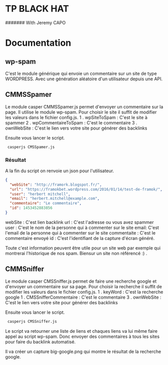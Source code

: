 # TP BLACK HAT
####### With Jeremy CAPO


# Documentation

##  wp-spam
C'est le module générique qui envoie un commentaire sur un site de type WORDPRESS. Avec une génération aléatoire 
d'un utilisateur depuis une API.

## CMMSSpamer

Le module casper CMMSSpamer.js permet d'envoyer un commentaire sur la page. Il utilise le module wp-spam.
Pour choisir le site il suffit de modifier les valeurs dans le fichier config.js.
1 . wpSiteToSpam : C'est le site à spammer
2 . wpCommentaireToSpam : C'est le commentaire
3 . ownWebSite : C'est le lien vers votre site pour générer des backlinks


Ensuite vous lancer le script.

```sh
 casperjs CMSSpamer.js
```

### Résultat

A la fin du script on renvoie un json pour l'utilisateur. 

```json
{
  "webSite": "http://framork.blogspot.fr/",
  "url": "https://framokbet.wordpress.com/2016/01/14/test-de-framok/",
  "user": "herbert mitchell",
  "email": "herbert.mitchell@example.com",
  "commentaire": "Le commentaire",
  "id": 1453452883856
}
```

webSite : C'est lien backlink
url : C'est l'adresse ou vous avez spammer
user : C'est le nom de la personne qui à commenter sur le site
email: C'est l'email de la personne qui à commenter sur le site
commentaite : C'est le commentaire envoyé
id : C'est l'identifiant de la capture d'écran généré.

Toute c'est information peuvent être utile pour un site web par exemple qui montrerai l'historique de
nos spam. Biensur un site non référencé :) .


## CMMSniffer

Le module casper CMSSniffer.js permet de faire une recherche google et d'envoyer un commentaire sur sa page.
Pour choisir la recherche il suffit de modifier les valeurs dans le fichier config.js.
1 . keyWord : C'est la recherche google
1 . CMSSnifferCommentaire : C'est le commentaire
3 . ownWebSite : C'est le lien vers votre site pour générer des backlinks

Ensuite vous lancer le script.

```sh
 casperjs CMSSniffer.js
```

Le script va retourner une liste de liens et chaques liens va lui même faire appel au script wp-spam. 
Donc envoyer des commentaires à tous les sites pour faire du backlink automatisé.

Il va créer un capture big-google.png qui montre le résultat de la recherche google.


